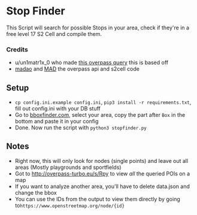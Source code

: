 # Stop Finder
This Script will search for possible Stops in your area, check if they're in a free level 17 S2 Cell and compile them.

### Credits
- u/un1matr1x_0 who made [this overpass query](http://overpass-turbo.eu/s/Rpy) this is based off
- [madao](https://github.com/M4d40/PMSFnestScript) and [MAD](https://github.com/Map-A-Droid/MAD) the overpass api and s2cell code

## Setup
- `cp config.ini.example config.ini`, `pip3 install -r requirements.txt`, fill out config.ini with your DB stuff
- Go to [bboxfinder.com](http://bboxfinder.com/), select your area, copy the part after `Box` in the bottom and paste it in your config
- Done. Now run the script with `python3 stopfinder.py`

## Notes
- Right now, this will only look for nodes (single points) and leave out all areas (Mostly playgrounds and sportfields)
- Got to <http://overpass-turbo.eu/s/Rpy> to view _all_ the queried POIs on a map
- If you want to analyze another area, you'll have to delete data.json and change the bbox
- You can use the IDs from the output to view them directly by going to`https://www.openstreetmap.org/node/{id}`
